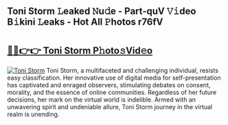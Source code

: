 ## Toni Storm 𝙻eaked 𝙽u𝚍e - Part-quV 𝚅𝚒deo B𝚒kini 𝙻eaks - Hot All 𝙿hotos r76fV

# <h2><a href="http://ld6413.urlbe.top/?page=Toni+Storm">🔗🔗👉👉 Toni Storm P𝚑oto𝚜Vid𝚎o</a></h2>

[![Toni Storm](https://i.imgur.com/eBuTRDB.gif)](http://ld6413.urlbe.top/?page=Toni+Storm)
Toni Storm, a multifaceted and challenging individual, resists easy classification. Her innovative use of digital media for self-presentation has captivated and enraged observers, stimulating debates on consent, morality, and the essence of online communities. Regardless of her future decisions, her mark on the virtual world is indelible. Armed with an unwavering spirit and undeniable allure, Toni Storm journey in the virtual realm is unending.
